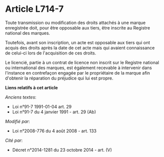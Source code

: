 # Article L714-7

Toute transmission ou modification des droits attachés à une marque enregistrée doit, pour être opposable aux tiers, être
inscrite au Registre national des marques.

Toutefois, avant son inscription, un acte est opposable aux tiers qui ont acquis des droits après la date de cet acte mais
qui avaient connaissance de celui-ci lors de l'acquisition de ces droits. 

Le licencié, partie à un contrat de licence non inscrit sur le Registre national ou international des marques, est également
recevable à intervenir dans l'instance en contrefaçon engagée par le propriétaire de la marque afin d'obtenir la réparation
du préjudice qui lui est propre.

**Liens relatifs à cet article**

_Anciens textes_:

  - Loi n°91-7 1991-01-04 art. 29
  - Loi n°91-7 du 4 janvier 1991 - art. 29 (Ab)

_Modifié par_:

  - Loi n°2008-776 du 4 août 2008 - art. 133

_Cité par_:

  - Décret n°2014-1281 du 23 octobre 2014 - art. (V)
